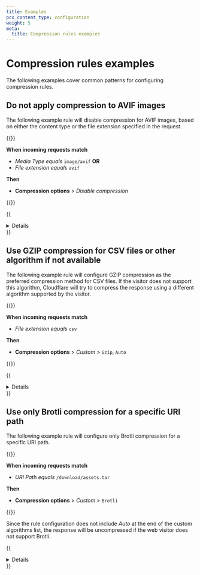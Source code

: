 ```yaml
---
title: Examples
pcx_content_type: configuration
weight: 5
meta:
  title: Compression rules examples
---
```


# Compression rules examples

The following examples cover common patterns for configuring compression rules.

## Do not apply compression to AVIF images

The following example rule will disable compression for AVIF images, based on either the content type or the file extension specified in the request.

{{<example>}}

**When incoming requests match**

- _Media Type_ _equals_ `image/avif` **OR**
- _File extension_ _equals_ `avif`

**Then**

- **Compression options** > _Disable compression_

{{</example>}}

{{<details header="Example API request">}}

The following example sets the rules of an existing [entry point ruleset](/ruleset-engine/about/rulesets/#entry-point-ruleset) (with ID `{ruleset_id}`) for the `http_response_compression` phase to a single compression rule, using the [Update a zone ruleset](/api/operations/updateZoneRuleset) operation:

```bash
curl --request PUT \
https://api.cloudflare.com/client/v4/zones/{zone_id}/rulesets/{ruleset_id} \
--header "Authorization: Bearer <API_TOKEN>" \
--header "Content-Type: application/json" \
--data '{
  "rules": [
    {
      "expression": "http.response.content_type.media_type eq \"image/avif\" or http.request.uri.path.extension eq \"avif\"",
      "action": "compress_response",
      "action_parameters": {
        "algorithms": [
          { "name": "none" }
        ]
      }
    }
  ]
}'
```

{{</details>}}

## Use GZIP compression for CSV files or other algorithm if not available

The following example rule will configure GZIP compression as the preferred compression method for CSV files. If the visitor does not support this algorithm, Cloudflare will try to compress the response using a different algorithm supported by the visitor.

{{<example>}}

**When incoming requests match**

- _File extension_ _equals_ `csv`

**Then**

- **Compression options** > _Custom_ > `Gzip`, `Auto`

{{</example>}}

{{<details header="Example API request">}}

The following example sets the rules of an existing [entry point ruleset](/ruleset-engine/about/rulesets/#entry-point-ruleset) (with ID `{ruleset_id}`) for the `http_response_compression` phase to a single compression rule, using the [Update a zone ruleset](/api/operations/updateZoneRuleset) operation:

```bash
curl --request PUT \
https://api.cloudflare.com/client/v4/zones/{zone_id}/rulesets/{ruleset_id} \
--header "Authorization: Bearer <API_TOKEN>" \
--header "Content-Type: application/json" \
--data '{
  "rules": [
    {
      "expression": "http.request.uri.path.extension eq \"csv\"",
      "action": "compress_response",
      "action_parameters": {
        "algorithms": [
          { "name": "gzip" },
          { "name": "auto" }
        ]
      }
    }
  ]
}'
```

{{</details>}}

## Use only Brotli compression for a specific URI path

The following example rule will configure only Brotli compression for a specific URI path.

{{<example>}}

**When incoming requests match**

- _URI Path_ _equals_ `/download/assets.tar`

**Then**

- **Compression options** > _Custom_ > `Brotli`

{{</example>}}

Since the rule configuration does not include _Auto_ at the end of the custom algorithms list, the response will be uncompressed if the web visitor does not support Brotli.

{{<details header="Example API request">}}

The following example sets the rules of an existing [entry point ruleset](/ruleset-engine/about/rulesets/#entry-point-ruleset) (with ID `{ruleset_id}`) for the `http_response_compression` phase to a single compression rule, using the [Update a zone ruleset](/api/operations/updateZoneRuleset) operation:

```bash
curl --request PUT \
https://api.cloudflare.com/client/v4/zones/{zone_id}/rulesets/{ruleset_id} \
--header "Authorization: Bearer <API_TOKEN>" \
--header "Content-Type: application/json" \
--data '{
  "rules": [
    {
      "expression": "http.request.uri.path eq \"/download/assets.tar\"",
      "action": "compress_response",
      "action_parameters": {
        "algorithms": [
          { "name": "brotli" }
        ]
      }
    }
  ]
}'
```

{{</details>}}
